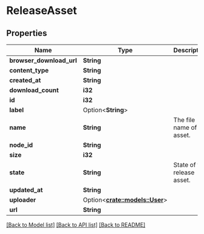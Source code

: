 # ReleaseAsset

## Properties

Name | Type | Description | Notes
------------ | ------------- | ------------- | -------------
**browser_download_url** | **String** |  | 
**content_type** | **String** |  | 
**created_at** | **String** |  | 
**download_count** | **i32** |  | 
**id** | **i32** |  | 
**label** | Option<**String**> |  | 
**name** | **String** | The file name of the asset. | 
**node_id** | **String** |  | 
**size** | **i32** |  | 
**state** | **String** | State of the release asset. | 
**updated_at** | **String** |  | 
**uploader** | Option<[**crate::models::User**](User.md)> |  | [optional]
**url** | **String** |  | 

[[Back to Model list]](../README.md#documentation-for-models) [[Back to API list]](../README.md#documentation-for-api-endpoints) [[Back to README]](../README.md)


